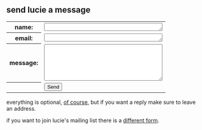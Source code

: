 ## send lucie a message

<form method="post" action="http://formmail.dreamhost.com/cgi-bin/formmail.cgi">
<p>
<input type="hidden" name="recipient" value="&#108;&#117;&#99;&#105;&#101;&#64;&#108;&#117;&#99;&#105;&#101;&#116;&#104;&#111;&#114;&#110;&#101;&#46;&#99;&#111;&#109;" />
<input type="hidden" name="subject" value="message via www.luciethorne.com" />
<input type="hidden" name="redirect" value="http://www.luciethorne.com/forms/thanks/" />
</p>
<table>
<tr><th>name:    </th><td><textarea name="realname" rows="1" cols="36"></textarea></td></tr>
<tr><th>email:   </th><td><textarea name="email" rows="1" cols="36"></textarea></td></tr>
<tr><th>message: </th><td><textarea name="message" rows="6" cols="36"></textarea></td></tr>
<tr><th></th><td><input class="send" type="submit" value="Send" /></td></tr>
</table>
</form>

everything is optional, [of course][8], but if you want a reply
make sure to leave an address.

  [8]: forms/privacy/

if you want to join lucie's mailing list there is a
[different form][9].

  [9]: ../mailing-list/
